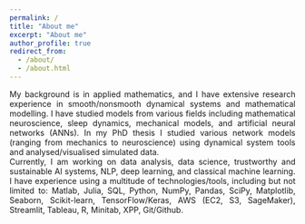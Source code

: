 ```yaml
---
permalink: /
title: "About me"
excerpt: "About me"
author_profile: true
redirect_from: 
  - /about/
  - /about.html
---
```


 <div style="text-align: justify"> My background is in applied mathematics, and I have extensive research experience in smooth/nonsmooth dynamical systems and mathematical modelling. I have studied models from various fields including mathematical neuroscience, sleep dynamics, mechanical models, and artificial neural networks (ANNs). In my PhD thesis I studied various network models (ranging from mechanics to neuroscience) using dynamical system tools and analysed/visualised simulated data.</div>


 <div style="text-align: justify">Currently, I am working on data analysis, data science, trustworthy and sustainable AI systems, NLP, deep learning, and classical machine learning. I have experience using a multitude of technologies/tools, including but not limited to: Matlab, Julia, SQL, Python, NumPy, Pandas, SciPy, Matplotlib, Seaborn, Scikit-learn, TensorFlow/Keras, AWS (EC2, S3, SageMaker), Streamlit, Tableau, R, Minitab, XPP, Git/Github. </div>